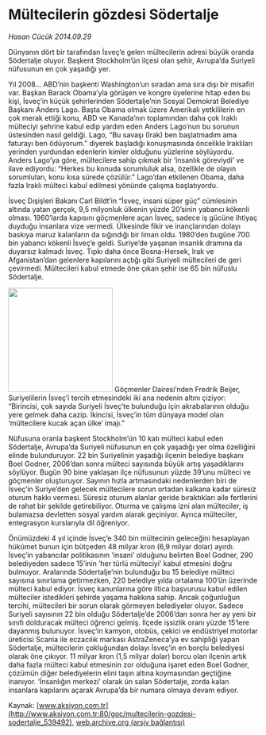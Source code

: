# Mültecilerin gözdesi Södertalje

*Hasan Cücük 2014.09.29*

<div class="pNewsDetailMainContent" itemprop="articleBody">
 <p>
  Dünyanın dört bir tarafından İsveç’e gelen mültecilerin adresi büyük oranda Södertalje oluyor. Başkent Stockholm’ün ilçesi olan şehir, Avrupa’da Suriyeli nüfusunun en çok yaşadığı yer.
 </p>
 <p>
  Yıl 2008… ABD’nin başkenti Washington’un sıradan ama sıra dışı bir misafiri var. Başkan Barack Obama’yla görüşen ve kongre üyelerine hitap eden bu kişi, İsveç’in küçük şehirlerinden Södertalje’nin Sosyal Demokrat Belediye Başkanı Anders Lago. Başta Obama olmak üzere Amerikalı yetkililerin en çok merak ettiği konu, ABD ve Kanada’nın toplamından daha çok Iraklı mülteciyi şehrine kabul edip yardım eden Anders Lago’nun bu sorunun üstesinden nasıl geldiği. Lago, “Bu savaşı (Irak) ben başlatmadım ama faturayı ben ödüyorum.” diyerek başladığı konuşmasında öncelikle Iraklıları yerinden yurdundan edenlerin kimler olduğunu yüzlerine söylüyordu. Anders Lago’ya göre, mültecilere sahip çıkmak bir ‘insanlık göreviydi’ ve ilave ediyordu: “Herkes bu konuda sorumluluk alsa, özellikle de olayın sorumluları, konu kısa sürede çözülür.” Lago’dan etkilenen Obama, daha fazla Iraklı mülteci kabul edilmesi yönünde çalışma başlatıyordu.
 </p>
 <p>
  İsveç Dışişleri Bakanı Carl Bildt’in “İsveç, insani süper güç” cümlesinin altında yatan gerçek, 9,5 milyonluk ülkenin yüzde 20’sinin yabancı kökenli olması. 1960’larda kapısını göçmenlere açan İsveç, sadece iş gücüne ihtiyaç duyduğu insanlara vize vermedi. Ülkesinde fikir ve inançlarından dolayı baskıya maruz kalanların da sığındığı bir liman oldu. 1980’den bugüne 700 bin yabancı kökenli İsveç’e geldi. Suriye’de yaşanan insanlık dramına da duyarsız kalmadı İsveç. Tıpkı daha önce Bosna-Hersek, Irak ve Afganistan’dan gelenlere kapılarını açtığı gibi Suriyeli mültecileri de geri çevirmedi. Mültecileri kabul etmede öne çıkan şehir ise 65 bin nüfuslu Södertalje.
 </p>
 <p>
  <img alt="" height="210" src="http://web.archive.org/web/20150914020950im_/http://medya.aksiyon.com.tr/aksiyon/2014/09/29/multecilerin2.jpg"/>
  Göçmenler Dairesi’nden Fredrik Beijer, Suriyelilerin İsveç’i tercih etmesindeki iki ana nedenin altını çiziyor: “Birincisi, çok sayıda Suriyeli İsveç’te bulunduğu için akrabalarının olduğu yere gelmek daha cazip. İkincisi, İsveç’in tüm dünyaya model olan ‘mültecilere kucak açan ülke’ imajı.”
 </p>
 <p>
  Nüfusuna oranla başkent Stockholm’ün 10 katı mülteci kabul eden Södertalje, Avrupa’da Suriyeli nüfusunun en çok yaşadığı yer olma özelliğini elinde bulunduruyor. 22 bin Suriyelinin yaşadığı ilçenin belediye başkanı Boel Godner, 2006’dan sonra mülteci sayısında büyük artış yaşadıklarını söylüyor. Bugün 90 bine yaklaşan ilçe nüfusunun yüzde 39’unu mülteci ve göçmenler oluşturuyor. Sayının hızla artmasındaki nedenlerden biri de İsveç’in Suriye’den gelecek mültecilere sorun ortadan kalkana kadar süresiz oturum hakkı vermesi. Süresiz oturum alanlar geride bıraktıkları aile fertlerini de rahat bir şekilde getirebiliyor. Oturma ve çalışma izni alan mülteciler, iş bulamazsa devletten sosyal yardım alarak geçiniyor. Ayrıca mülteciler, entegrasyon kurslarıyla dil öğreniyor.
 </p>
 <p>
  Önümüzdeki 4 yıl içinde İsveç’e 340 bin mültecinin geleceğini hesaplayan hükümet bunun için bütçeden 48 milyar kron (6,9 milyar dolar) ayırdı. İsveç’in yabancılar politikasının ‘insani’ olduğunu belirten Boel Godner, 290 belediyeden sadece 15’inin ‘her türlü mülteciyi’ kabul etmesini doğru bulmuyor. Aralarında Södertalje’nin bulunduğu bu 15 belediye mülteci sayısına sınırlama getirmezken, 220 belediye yılda ortalama 100’ün üzerinde mülteci kabul ediyor. İsveç kanunlarına göre iltica başvurusu kabul edilen mülteciler istedikleri şehirde yaşama hakkına sahip. Ancak çoğunluğun tercihi, mültecileri bir sorun olarak görmeyen belediyeler oluyor. Sadece Suriyeli sayısının 22 bin olduğu Södertalje’de 2006’dan sonra her ay yeni bir sınıfı dolduracak mülteci öğrenci gelmiş. İlçede işsizlik oranı yüzde 15’lere dayanmış bulunuyor. İsveç’in kamyon, otobüs, çekici ve endüstriyel motorlar üreticisi Scania ile eczacılık markası AstraZeneca’ya ev sahipliği yapan Södertalje, mültecilerin çokluğundan dolayı İsveç’in en borçlu belediyesi olarak öne çıkıyor. 11 milyar kron (1,5 milyar dolar) borcu olan ilçenin artık daha fazla mülteci kabul etmesinin zor olduğuna işaret eden Boel Godner, çözümün diğer belediyelerin elini taşın altına koymasından geçtiğine inanıyor. ‘İnsanlığın merkezi’ olarak ün salan Södertalje, zorda kalan insanlara kapılarını açarak Avrupa’da bir numara olmaya devam ediyor.
 </p>
</div>


Kaynak: [www.aksiyon.com.tr](http://www.aksiyon.com.tr:80/goc/multecilerin-gozdesi-sodertalje_539492), [web.archive.org (arşiv bağlantısı)](http://web.archive.org/web/20150914020950/http://www.aksiyon.com.tr:80/goc/multecilerin-gozdesi-sodertalje_539492)

